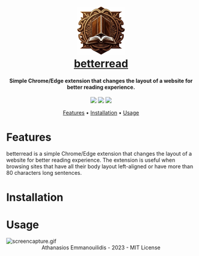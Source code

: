 <h1 align="center">
  <br>
  <a href="https://github.com/athanasiosem/betterread">
  <img src="images/logo128.png"/><br/>
  betterread
  </a>
</h1>

<h4 align="center">Simple Chrome/Edge extension that changes the layout of a website for better reading experience.</h4>

<p align="center">
<a href="https://github.com/athanasiosem/betterread/blob/main/LICENSE"><img src="https://img.shields.io/badge/License-MIT-red.svg"></a>
<a href="https://github.com/athanasiosem/betterread/issues"><img src="https://img.shields.io/badge/contributions-welcome-brightgreen.svg?style=flat"></a>
<a href="https://github.com/athanasiosem/betterread/releases"><img src="https://img.shields.io/github/release/athanasiosem/betterread">
</p>

<p align="center">
  <a href="#features">Features</a> •
  <a href="#installation">Installation</a> •
  <a href="#usage">Usage</a>
</p>

# Features
betterread is a simple Chrome/Edge extension that changes the layout of a website for better reading experience. The extension is useful when browsing 
sites that have all their body layout left-aligned or have more than 80 characters long sentences. 

# Installation

# Usage
<img src="/athanasiosem/betterread/blob/main/images/screencapture.gif?raw=true" alt="screencapture.gif">

<div align="center">
Athanasios Emmanouilidis - 2023 - MIT License
</div>
